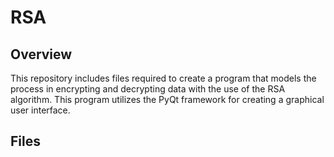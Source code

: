 # RSA

## Overview

This repository includes files required to create a program that models the process in encrypting and decrypting data with the use of the RSA algorithm. This program utilizes the PyQt framework for creating a graphical user interface.

## Files

